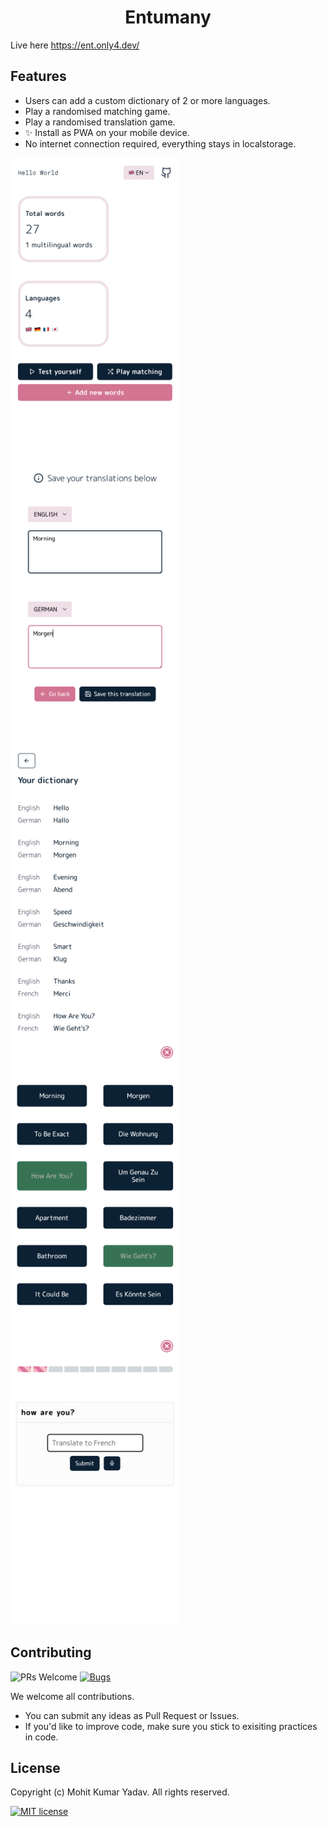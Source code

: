 <h1 align="center">Entumany</h1>

Live here https://ent.only4.dev/
## Features

- Users can add a custom dictionary of 2 or more languages.
- Play a randomised matching game.
- Play a randomised translation game.
- ✨ Install as PWA on your mobile device.
- No internet connection required, everything stays in localstorage.

<div align="left">
    <img width="270" src="demo/home.png">
    <img width="270" src="demo/add.png">
    <img width="270" src="demo/list.png">
    <img width="270" src="demo/match-success.png">
    <img width="270" src="demo/play.png">
</div>

## Contributing

![PRs Welcome](https://img.shields.io/badge/PRs-welcome-brightgreen.svg?style=flat-square)
[![Bugs](https://img.shields.io/static/v1?label=Bugs&message=Report&color=red&style=flat-square)](https://github.com/mohitkyadav/entumany/issues)

We welcome all contributions.

- You can submit any ideas as Pull Request or Issues.
- If you'd like to improve code, make sure you stick to exisiting practices in code.


## License

Copyright (c) Mohit Kumar Yadav. All rights reserved.

[![MIT license](https://img.shields.io/badge/License-MIT-blue.svg?style=for-the-badge&color=orange)](https://github.com/mohitkyadav/entumany/blob/master/LICENSE)

